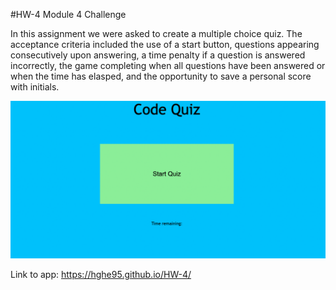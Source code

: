 #HW-4
Module 4 Challenge

In this assignment we were asked to create a multiple choice quiz. The acceptance criteria included the use of a start button, questions appearing consecutively upon answering, a time penalty if a question is answered incorrectly, the game completing when all questions have been answered or when the time has elasped, and the opportunity to save a personal score with initials.

!["Start of Quiz"](./images/quiz_start.png "start of quiz")

Link to app: https://hghe95.github.io/HW-4/